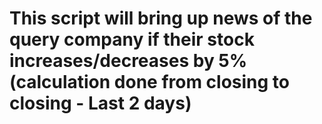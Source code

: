 # This script will bring up news of the query company if their stock increases/decreases by 5% (calculation done from closing to closing - Last 2 days)
